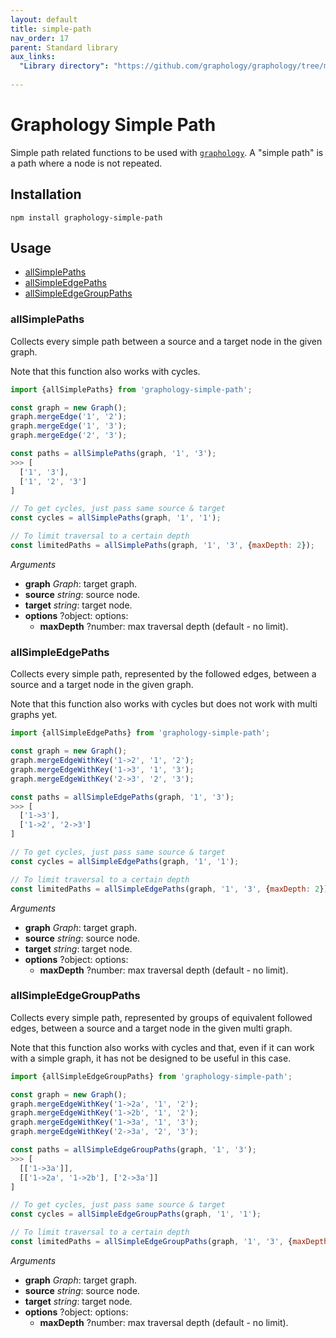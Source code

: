 ```yaml
---
layout: default
title: simple-path
nav_order: 17
parent: Standard library
aux_links:
  "Library directory": "https://github.com/graphology/graphology/tree/master/src/simple-path"
  
---
```


# Graphology Simple Path

Simple path related functions to be used with [`graphology`](..). A "simple path" is a path where a node is not repeated.

## Installation

```
npm install graphology-simple-path
```

## Usage

- [allSimplePaths](#allsimplepaths)
- [allSimpleEdgePaths](#allsimpleedgepaths)
- [allSimpleEdgeGroupPaths](#allsimpleedgegrouppaths)

### allSimplePaths

Collects every simple path between a source and a target node in the given graph.

Note that this function also works with cycles.

```js
import {allSimplePaths} from 'graphology-simple-path';

const graph = new Graph();
graph.mergeEdge('1', '2');
graph.mergeEdge('1', '3');
graph.mergeEdge('2', '3');

const paths = allSimplePaths(graph, '1', '3');
>>> [
  ['1', '3'],
  ['1', '2', '3']
]

// To get cycles, just pass same source & target
const cycles = allSimplePaths(graph, '1', '1');

// To limit traversal to a certain depth
const limitedPaths = allSimplePaths(graph, '1', '3', {maxDepth: 2});
```

_Arguments_

- **graph** _Graph_: target graph.
- **source** _string_: source node.
- **target** _string_: target node.
- **options** <span class="code">?object</span>: options:
  - **maxDepth** <span class="code">?number</span>: max traversal depth (default - no limit).

### allSimpleEdgePaths

Collects every simple path, represented by the followed edges, between a source and a target node in the given graph.

Note that this function also works with cycles but does not work with multi graphs yet.

```js
import {allSimpleEdgePaths} from 'graphology-simple-path';

const graph = new Graph();
graph.mergeEdgeWithKey('1->2', '1', '2');
graph.mergeEdgeWithKey('1->3', '1', '3');
graph.mergeEdgeWithKey('2->3', '2', '3');

const paths = allSimpleEdgePaths(graph, '1', '3');
>>> [
  ['1->3'],
  ['1->2', '2->3']
]

// To get cycles, just pass same source & target
const cycles = allSimpleEdgePaths(graph, '1', '1');

// To limit traversal to a certain depth
const limitedPaths = allSimpleEdgePaths(graph, '1', '3', {maxDepth: 2});
```

_Arguments_

- **graph** _Graph_: target graph.
- **source** _string_: source node.
- **target** _string_: target node.
- **options** <span class="code">?object</span>: options:
  - **maxDepth** <span class="code">?number</span>: max traversal depth (default - no limit).

### allSimpleEdgeGroupPaths

Collects every simple path, represented by groups of equivalent followed edges, between a source and a target node in the given multi graph.

Note that this function also works with cycles and that, even if it can work with a simple graph, it has not be designed to be useful in this case.

```js
import {allSimpleEdgeGroupPaths} from 'graphology-simple-path';

const graph = new Graph();
graph.mergeEdgeWithKey('1->2a', '1', '2');
graph.mergeEdgeWithKey('1->2b', '1', '2');
graph.mergeEdgeWithKey('1->3a', '1', '3');
graph.mergeEdgeWithKey('2->3a', '2', '3');

const paths = allSimpleEdgeGroupPaths(graph, '1', '3');
>>> [
  [['1->3a']],
  [['1->2a', '1->2b'], ['2->3a']]
]

// To get cycles, just pass same source & target
const cycles = allSimpleEdgeGroupPaths(graph, '1', '1');

// To limit traversal to a certain depth
const limitedPaths = allSimpleEdgeGroupPaths(graph, '1', '3', {maxDepth: 2});
```

_Arguments_

- **graph** _Graph_: target graph.
- **source** _string_: source node.
- **target** _string_: target node.
- **options** <span class="code">?object</span>: options:
  - **maxDepth** <span class="code">?number</span>: max traversal depth (default - no limit).

